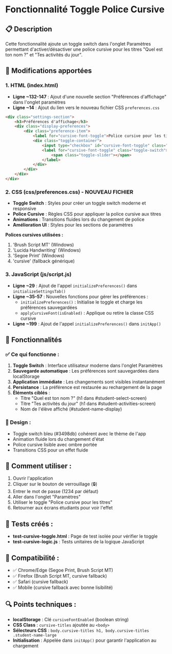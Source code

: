# Fonctionnalité Toggle Police Cursive

## 📋 Description
Cette fonctionnalité ajoute un toggle switch dans l'onglet Paramètres permettant d'activer/désactiver une police cursive pour les titres "Quel est ton nom ?" et "Tes activités du jour".

## 🔧 Modifications apportées

### 1. HTML (index.html)
- **Ligne ~132-147** : Ajout d'une nouvelle section "Préférences d'affichage" dans l'onglet paramètres
- **Ligne ~14** : Ajout du lien vers le nouveau fichier CSS `preferences.css`

```html
<div class="settings-section">
    <h3>Préférences d'affichage</h3>
    <div class="display-preferences">
        <div class="preference-item">
            <label for="cursive-font-toggle">Police cursive pour les titres :</label>
            <div class="toggle-container">
                <input type="checkbox" id="cursive-font-toggle" class="toggle-checkbox">
                <label for="cursive-font-toggle" class="toggle-switch">
                    <span class="toggle-slider"></span>
                </label>
            </div>
        </div>
    </div>
</div>
```

### 2. CSS (css/preferences.css) - NOUVEAU FICHIER
- **Toggle Switch** : Styles pour créer un toggle switch moderne et responsive
- **Police Cursive** : Règles CSS pour appliquer la police cursive aux titres
- **Animations** : Transitions fluides lors du changement de police
- **Amélioration UI** : Styles pour les sections de paramètres

**Polices cursives utilisées :**
1. 'Brush Script MT' (Windows)
2. 'Lucida Handwriting' (Windows)
3. 'Segoe Print' (Windows)
4. 'cursive' (fallback générique)

### 3. JavaScript (js/script.js)
- **Ligne ~29** : Ajout de l'appel `initializePreferences()` dans `initializeSettingsTab()`
- **Ligne ~35-57** : Nouvelles fonctions pour gérer les préférences :
  - `initializePreferences()` : Initialise le toggle et charge les préférences sauvegardées
  - `applyCursiveFont(isEnabled)` : Applique ou retire la classe CSS cursive
- **Ligne ~199** : Ajout de l'appel `initializePreferences()` dans `initApp()`

## 🎯 Fonctionnalités

### ✅ Ce qui fonctionne :
1. **Toggle Switch** : Interface utilisateur moderne dans l'onglet Paramètres
2. **Sauvegarde automatique** : Les préférences sont sauvegardées dans localStorage
3. **Application immédiate** : Les changements sont visibles instantanément
4. **Persistance** : La préférence est restaurée au rechargement de la page
5. **Éléments ciblés** : 
   - Titre "Quel est ton nom ?" (h1 dans #student-select-screen)
   - Titre "Tes activités du jour" (h1 dans #student-activities-screen)
   - Nom de l'élève affiché (#student-name-display)

### 🎨 Design :
- Toggle switch bleu (#3498db) cohérent avec le thème de l'app
- Animation fluide lors du changement d'état
- Police cursive lisible avec ombre portée
- Transitions CSS pour un effet fluide

## 🚀 Comment utiliser :
1. Ouvrir l'application
2. Cliquer sur le bouton de verrouillage (🔒)
3. Entrer le mot de passe (1234 par défaut)
4. Aller dans l'onglet "Paramètres"
5. Utiliser le toggle "Police cursive pour les titres"
6. Retourner aux écrans étudiants pour voir l'effet

## 🧪 Tests créés :
- **test-cursive-toggle.html** : Page de test isolée pour vérifier le toggle
- **test-cursive-logic.js** : Tests unitaires de la logique JavaScript

## 📱 Compatibilité :
- ✅ Chrome/Edge (Segoe Print, Brush Script MT)
- ✅ Firefox (Brush Script MT, cursive fallback)
- ✅ Safari (cursive fallback)
- ✅ Mobile (cursive fallback avec bonne lisibilité)

## 🔍 Points techniques :
- **localStorage** : Clé `cursiveFontEnabled` (boolean string)
- **CSS Class** : `cursive-titles` ajoutée au `<body>`
- **Sélecteurs CSS** : `body.cursive-titles h1, body.cursive-titles .student-name-large`
- **Initialisation** : Appelée dans `initApp()` pour garantir l'application au chargement